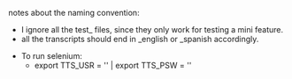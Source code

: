 notes about the naming convention:
- I ignore all the test_ files, since they only work for testing a mini feature.
- all the transcripts should end in _english or _spanish accordingly.
+ To run selenium:
	- export TTS_USR = ''   |  export TTS_PSW = ''
